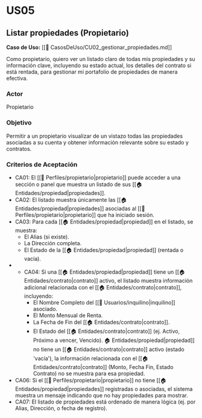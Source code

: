 # US05

## Listar propiedades (Propietario)

**Caso de Uso:** [[📄 CasosDeUso/CU02_gestionar_propiedades.md]]

Como propietario, quiero ver un listado claro de todas mis propiedades y su información clave, incluyendo su estado actual, los detalles del contrato si está rentada, para gestionar mi portafolio de propiedades de manera efectiva.

### Actor

Propietario

### Objetivo

Permitir a un propietario visualizar de un vistazo todas las propiedades asociadas a su cuenta y obtener información relevante sobre su estado y contratos.

### Criterios de Aceptación

- CA01: El [[👤 Perfiles/propietario|propietario]] puede acceder a una sección o panel que muestra un listado de sus [[🏠 Entidades/propiedad|propiedades]].
- CA02: El listado muestra únicamente las [[🏠 Entidades/propiedad|propiedades]] asociadas al [[👤 Perfiles/propietario|propietario]] que ha iniciado sesión.
- CA03: Para cada [[🏠 Entidades/propiedad|propiedad]] en el listado, se muestra:
    - El Alias (si existe).
    - La Dirección completa.
    - El Estado de la [[🏠 Entidades/propiedad|propiedad]] (rentada o vacía).
- - CA04: Si una [[🏠 Entidades/propiedad|propiedad]] tiene un [[🏠 Entidades/contrato|contrato]] activo, el listado muestra información adicional relacionada con el [[🏠 Entidades/contrato|contrato]], incluyendo:
    - El Nombre Completo del [[👥 Usuarios/inquilino|inquilino]] asociado.
    - El Monto Mensual de Renta.
    - La Fecha de Fin del [[🏠 Entidades/contrato|contrato]].
    - El Estado del [[🏠 Entidades/contrato|contrato]] (ej. Activo, Próximo a vencer, Vencido).
🏠 Entidades/propiedad|propiedad]] no tiene un [[🏠 Entidades/contrato|contrato]] activo (estado 'vacía'), la información relacionada con el [[🏠 Entidades/contrato|contrato]] (Monto, Fecha Fin, Estado Contrato) no se muestra para esa propiedad.
- CA06: Si el [[👤 Perfiles/propietario|propietario]] no tiene [[🏠 Entidades/propiedad|propiedades]] registradas o asociadas, el sistema muestra un mensaje indicando que no hay propiedades para mostrar.
- CA07: El listado de propiedades está ordenado de manera lógica (ej. por Alias, Dirección, o fecha de registro).
